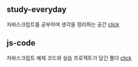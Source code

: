 ## study-everyday

자바스크립트를 공부하며 생각을 정리하는 공간 [click](./study-everyday/)

## js-code

자바스크립트 예제 코드와 실습 프로젝트가 담긴 폴더 [click](./js-code//)
